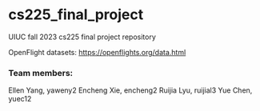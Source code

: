 # cs225_final_project
UIUC fall 2023 cs225 final project repository


OpenFlight datasets:
https://openflights.org/data.html


### Team members:
Ellen Yang, yaweny2
Encheng Xie, encheng2 
Ruijia Lyu, ruijial3
Yue Chen, yuec12
